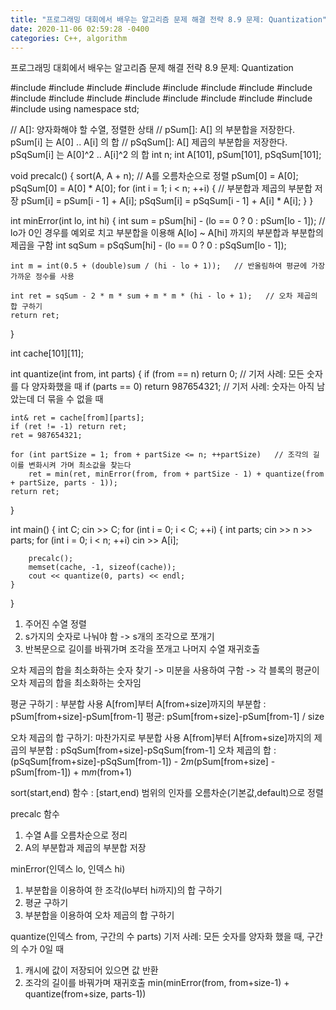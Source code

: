 ```yaml
---
title: "프로그래밍 대회에서 배우는 알고리즘 문제 해결 전략 8.9 문제: Quantization"
date: 2020-11-06 02:59:28 -0400
categories: C++, algorithm
---
```


프로그래밍 대회에서 배우는 알고리즘 문제 해결 전략 8.9 문제: Quantization



#include<cstring>
#include<iostream>
#include<algorithm>
#include<sstream>
#include<string>
#include<vector>
#include<cmath>
#include<cstdio>
#include<cstdlib>
#include<fstream>
#include<cassert>
#include<numeric>
#include<set>
#include<map>
#include<queue>
#include<list>
#include<deque>
using namespace std;

// A[]: 양자화해야 할 수열, 정렬한 상태
// pSum[]: A[] 의 부분합을 저장한다. pSum[i] 는 A[0] .. A[i] 의 합
// pSqSum[]: A[] 제곱의 부분합을 저장한다. pSqSum[i] 는 A[0]^2 .. A[i]^2 의 합
int n;
int A[101], pSum[101], pSqSum[101];

void precalc() {
	sort(A, A + n);   // A를 오름차순으로 정렬
	pSum[0] = A[0];
	pSqSum[0] = A[0] * A[0];
	for (int i = 1; i < n; ++i) {   // 부분합과 제곱의 부분합 저장
		pSum[i] = pSum[i - 1] + A[i];
		pSqSum[i] = pSqSum[i - 1] + A[i] * A[i];
	}
}

int minError(int lo, int hi) {
	int sum = pSum[hi] - (lo == 0 ? 0 : pSum[lo - 1]);	// lo가 0인 경우를 예외로 치고 부분합을 이용해 A[lo] ~ A[hi] 까지의 부분합과 부분합의 제곱을 구함
	int sqSum = pSqSum[hi] - (lo == 0 ? 0 : pSqSum[lo - 1]);

	int m = int(0.5 + (double)sum / (hi - lo + 1));   // 반올림하여 평균에 가장 가까운 정수를 사용

	int ret = sqSum - 2 * m * sum + m * m * (hi - lo + 1);   // 오차 제곱의 합 구하기
	return ret;
}

int cache[101][11];

int quantize(int from, int parts) {
	if (from == n) return 0;   // 기저 사례: 모든 숫자를 다 양자화했을 때
	if (parts == 0) return 987654321;   // 기저 사례: 숫자는 아직 남았는데 더 묶을 수 없을 때

	int& ret = cache[from][parts];
	if (ret != -1) return ret;
	ret = 987654321;

	for (int partSize = 1; from + partSize <= n; ++partSize)   // 조각의 길이를 변화시켜 가며 최소값을 찾는다
		ret = min(ret, minError(from, from + partSize - 1) + quantize(from + partSize, parts - 1));
	return ret;
}

int main()
{
	int C;
	cin >> C;
	for (int i = 0; i < C; ++i)
	{
		int parts;
		cin >> n >> parts;
		for (int i = 0; i < n; ++i)
			cin >> A[i];

		precalc();
		memset(cache, -1, sizeof(cache));
		cout << quantize(0, parts) << endl;
	}
}



1. 주어진 수열 정렬
2. s가지의 숫자로 나눠야 함 -> s개의 조각으로 쪼개기
3. 반복문으로 길이를 바꿔가며 조각을 쪼개고 나머지 수열 재귀호출

오차 제곱의 합을 최소화하는 숫자 찾기 -> 미분을 사용하여 구함 -> 각 블록의 평균이 오차 제곱의 합을 최소화하는 숫자임

평균 구하기 : 부분합 사용
A[from]부터 A[from+size]까지의 부분합 : pSum[from+size]-pSum[from-1]
평균: pSum[from+size]-pSum[from-1] / size

오차 제곱의 합 구하기: 마찬가지로 부분합 사용
A[from]부터 A[from+size]까지의 제곱의 부분합 : pSqSum[from+size]-pSqSum[from-1]
오차 제곱의 합 : (pSqSum[from+size]-pSqSum[from-1]) - 2*m*(pSum[from+size] - pSum[from-1]) + m*m*(from+1)

sort(start,end) 함수 : [start,end) 범위의 인자를 오름차순(기본값,default)으로 정렬

precalc 함수
1. 수열 A를 오름차순으로 정리
2. A의 부분합과 제곱의 부분합 저장

minError(인덱스 lo, 인덱스 hi)
1. 부분합을 이용하여 한 조각(lo부터 hi까지)의 합 구하기
2. 평균 구하기
3. 부분합을 이용하여 오차 제곱의 합 구하기

quantize(인덱스 from, 구간의 수 parts)
기저 사례: 모든 숫자를 양자화 했을 때, 구간의 수가 0일 때
1. 캐시에 값이 저장되어 있으면 값 반환
2. 조각의 길이를 바꿔가며 재귀호출
min(minError(from, from+size-1) + quantize(from+size, parts-1))

